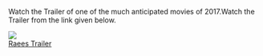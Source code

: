 Watch the Trailer of one of the much anticipated movies of 2017.Watch the Trailer from the link given below.

<img src="https://raees.xyz/wp-content/uploads/sites/3/2017/01/Raees2-696x391.jpg"><br />
<a href="https://raees.xyz/2017/01/09/trailer/">Raees Trailer</a>
